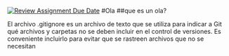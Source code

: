 [![Review Assignment Due Date](https://classroom.github.com/assets/deadline-readme-button-22041afd0340ce965d47ae6ef1cefeee28c7c493a6346c4f15d667ab976d596c.svg)](https://classroom.github.com/a/kl-E8VQf)
#Ola
##que es un ola?

El archivo .gitignore es un archivo de texto que se utiliza para indicar a Git qué archivos y carpetas no se deben incluir en el control de versiones. Es conveniente incluirlo para evitar que se rastreen archivos que no se necesitan